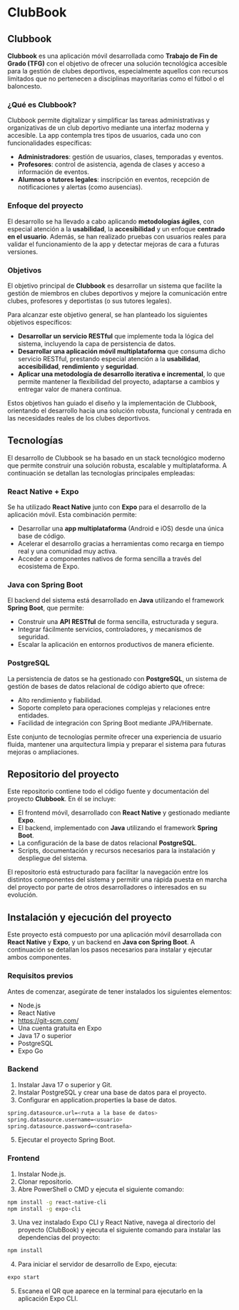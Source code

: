 # ClubBook

## Clubbook

**Clubbook** es una aplicación móvil desarrollada como **Trabajo de Fin de Grado (TFG)** con el objetivo de ofrecer una solución tecnológica accesible para la gestión de clubes deportivos, especialmente aquellos con recursos limitados que no pertenecen a disciplinas mayoritarias como el fútbol o el baloncesto.

### ¿Qué es Clubbook?

Clubbook permite digitalizar y simplificar las tareas administrativas y organizativas de un club deportivo mediante una interfaz moderna y accesible. La app contempla tres tipos de usuarios, cada uno con funcionalidades específicas:

- **Administradores**: gestión de usuarios, clases, temporadas y eventos.
- **Profesores**: control de asistencia, agenda de clases y acceso a información de eventos.
- **Alumnos o tutores legales**: inscripción en eventos, recepción de notificaciones y alertas (como ausencias).

### Enfoque del proyecto

El desarrollo se ha llevado a cabo aplicando **metodologías ágiles**, con especial atención a la **usabilidad**, la **accesibilidad** y un enfoque **centrado en el usuario**. Además, se han realizado pruebas con usuarios reales para validar el funcionamiento de la app y detectar mejoras de cara a futuras versiones.

### Objetivos

El objetivo principal de **Clubbook** es desarrollar un sistema que facilite la gestión de miembros en clubes deportivos y mejore la comunicación entre clubes, profesores y deportistas (o sus tutores legales).

Para alcanzar este objetivo general, se han planteado los siguientes objetivos específicos:

- **Desarrollar un servicio RESTful** que implemente toda la lógica del sistema, incluyendo la capa de persistencia de datos.
- **Desarrollar una aplicación móvil multiplataforma** que consuma dicho servicio RESTful, prestando especial atención a la **usabilidad**, **accesibilidad**, **rendimiento** y **seguridad**.
- **Aplicar una metodología de desarrollo iterativa e incremental**, lo que permite mantener la flexibilidad del proyecto, adaptarse a cambios y entregar valor de manera continua.

Estos objetivos han guiado el diseño y la implementación de Clubbook, orientando el desarrollo hacia una solución robusta, funcional y centrada en las necesidades reales de los clubes deportivos.


## Tecnologías

El desarrollo de Clubbook se ha basado en un stack tecnológico moderno que permite construir una solución robusta, escalable y multiplataforma. A continuación se detallan las tecnologías principales empleadas:

### React Native + Expo
Se ha utilizado **React Native** junto con **Expo** para el desarrollo de la aplicación móvil. Esta combinación permite:

- Desarrollar una **app multiplataforma** (Android e iOS) desde una única base de código.
- Acelerar el desarrollo gracias a herramientas como recarga en tiempo real y una comunidad muy activa.
- Acceder a componentes nativos de forma sencilla a través del ecosistema de Expo.

### Java con Spring Boot
El backend del sistema está desarrollado en **Java** utilizando el framework **Spring Boot**, que permite:

- Construir una **API RESTful** de forma sencilla, estructurada y segura.
- Integrar fácilmente servicios, controladores, y mecanismos de seguridad.
- Escalar la aplicación en entornos productivos de manera eficiente.

### PostgreSQL
La persistencia de datos se ha gestionado con **PostgreSQL**, un sistema de gestión de bases de datos relacional de código abierto que ofrece:

- Alto rendimiento y fiabilidad.
- Soporte completo para operaciones complejas y relaciones entre entidades.
- Facilidad de integración con Spring Boot mediante JPA/Hibernate.

Este conjunto de tecnologías permite ofrecer una experiencia de usuario fluida, mantener una arquitectura limpia y preparar el sistema para futuras mejoras o ampliaciones.

## Repositorio del proyecto

Este repositorio contiene todo el código fuente y documentación del proyecto **Clubbook**. En él se incluye:

- El frontend móvil, desarrollado con **React Native** y gestionado mediante **Expo**.
- El backend, implementado con **Java** utilizando el framework **Spring Boot**.
- La configuración de la base de datos relacional **PostgreSQL**.
- Scripts, documentación y recursos necesarios para la instalación y despliegue del sistema.

El repositorio está estructurado para facilitar la navegación entre los distintos componentes del sistema y permitir una rápida puesta en marcha del proyecto por parte de otros desarrolladores o interesados en su evolución.

## Instalación y ejecución del proyecto

Este proyecto está compuesto por una aplicación móvil desarrollada con **React Native** y **Expo**, y un backend en **Java con Spring Boot**. A continuación se detallan los pasos necesarios para instalar y ejecutar ambos componentes.

### Requisitos previos

Antes de comenzar, asegúrate de tener instalados los siguientes elementos:

- Node.js
- React Native
- https://git-scm.com/
- Una cuenta gratuita en Expo
- Java 17 o superior
- PostgreSQL
- Expo Go

### Backend
1. Instalar Java 17 o superior y Git.
2. Instalar PostgreSQL y crear una base de datos para el proyecto.
3. Configurar en application.properties la base de datos.
```bash
spring.datasource.url=<ruta a la base de datos>
spring.datasource.username=<usuario>
spring.datasource.password=<contraseña>
```
5. Ejecutar el proyecto Spring Boot.

### Frontend
1. Instalar Node.js.
2. Clonar repositorio.
3. Abre PowerShell o CMD y ejecuta el siguiente comando:
```bash
npm install -g react-native-cli
npm install -g expo-cli
```
3. Una vez instalado Expo CLI y React Native, navega al directorio del proyecto (ClubBook) y ejecuta el siguiente comando para instalar las dependencias del proyecto:
```bash
npm install
```
4. Para iniciar el servidor de desarrollo de Expo, ejecuta:
```bash
expo start
```
5. Escanea el QR que aparece en la terminal para ejecutarlo en la aplicación Expo CLI.



